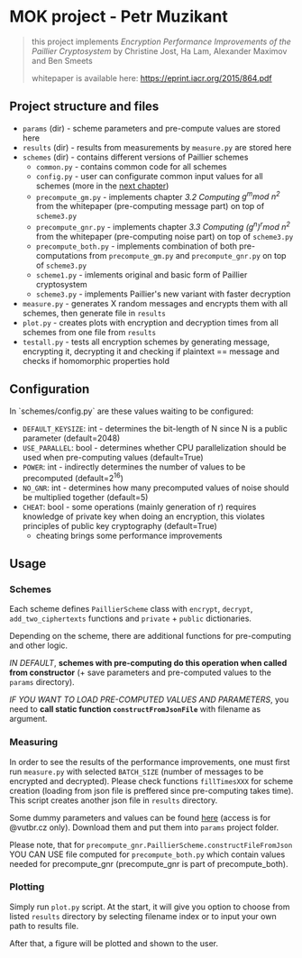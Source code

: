 # MOK project - Petr Muzikant

> this project implements *Encryption Performance Improvements of the Paillier Cryptosystem* by Christine Jost, Ha Lam, Alexander Maximov and Ben Smeets
>
> whitepaper is available here: <https://eprint.iacr.org/2015/864.pdf>

## Project structure and files

- `params` (dir) - scheme parameters and pre-compute values are stored here
- `results` (dir) - results from measurements by `measure.py` are stored here
- `schemes` (dir) - contains different versions of Paillier schemes
    - `common.py` - contains common code for all schemes
    - `config.py` - user can configurate common input values for all schemes (more in the [next chapter](#config))
    - `precompute_gm.py` - implements chapter *3.2 Computing $g^m mod\ n^2$* from the whitepaper (pre-computing message part) on top of `scheme3.py`
    - `precompute_gnr.py` - implements chapter *3.3 Computing $(g^n)^r mod\ n^2$* from the whitepaper (pre-computing noise part) on top of `scheme3.py`
    - `precompute_both.py` - implements combination of both pre-computations from `precompute_gm.py` and `precompute_gnr.py` on top of `scheme3.py`
    - `scheme1.py` - imlements original and basic form of Paillier cryptosystem
    - `scheme3.py` - implements Paillier's new variant with faster decryption
- `measure.py` - generates X random messages and encrypts them with all schemes, then generate file in `results`
- `plot.py` - creates plots with encryption and decryption times from all schemes from one file from `results`
- `testall.py` - tests all encryption schemes by generating message, encrypting it, decrypting it and checking if plaintext == message and checks if homomorphic properties hold

## Configuration

<div id="config"></div>
In `schemes/config.py` are these values waiting to be configured:

- `DEFAULT_KEYSIZE`: int - determines the bit-length of N since N is a public parameter (default=$2048$)
- `USE_PARALLEL`: bool - determines whether CPU parallelization should be used when pre-computing values (default=True)
- `POWER`: int - indirectly determines the number of values to be precomputed (default=$2^{16}$)
- `NO_GNR`: int - determines how many precomputed values of noise should be multiplied together (default=$5$)
- `CHEAT`: bool - some operations (mainly generation of r) requires knowledge of private key when doing an encryption, this violates principles of public key cryptography (default=True)
    - cheating brings some performance improvements

## Usage

### Schemes

Each scheme defines `PaillierScheme` class with `encrypt`, `decrypt`, `add_two_ciphertexts` functions and `private` + `public` dictionaries.

Depending on the scheme, there are additional functions for pre-computing and other logic.

*IN DEFAULT*, **schemes with pre-computing do this operation when called from constructor** (+ save parameters and pre-computed values to the `params` directory).

*IF YOU WANT TO LOAD PRE-COMPUTED VALUES AND PARAMETERS*, you need to **call static function `constructFromJsonFile`** with filename as argument.

### Measuring

In order to see the results of the performance improvements, one must first run `measure.py` with selected `BATCH_SIZE` (number of messages to be encrypted and decrypted). Please check functions `fillTimesXXX` for scheme creation (loading from json file is preffered since pre-computing takes time). This script creates another json file in `results` directory.

Some dummy parameters and values can be found [here](https://vutbr-my.sharepoint.com/:f:/g/personal/xmuzik08_vutbr_cz/EukPH0b5MPBNt6PfriKcKh8Bot8DD1u2x3h2W_bABpMHaQ?e=tZ6q07) (access is for @vutbr.cz only). Download them and put them into `params` project folder.

Please note, that for `precompute_gnr.PaillierScheme.constructFileFromJson` YOU CAN USE file computed for `precompute_both.py` which contain values needed for precompute_gnr (precompute_gnr is part of precompute_both).

### Plotting

Simply run `plot.py` script. At the start, it will give you option to choose from listed `results` directory by selecting filename index or to input your own path to results file.

After that, a figure will be plotted and shown to the user.
